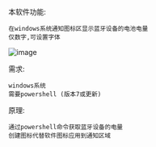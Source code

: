 本软件功能:
    
    在windows系统通知图标区显示蓝牙设备的电池电量
    仅数字,可设置字体 
![image](https://github.com/user-attachments/assets/c6f5719a-9897-4636-a717-8a1d6aba5800)



需求:

    windows系统 
    需要powershell (版本7或更新)



原理:

    通过powershell命令获取蓝牙设备的电量 
    创建图标代替软件图标应用到通知区域
